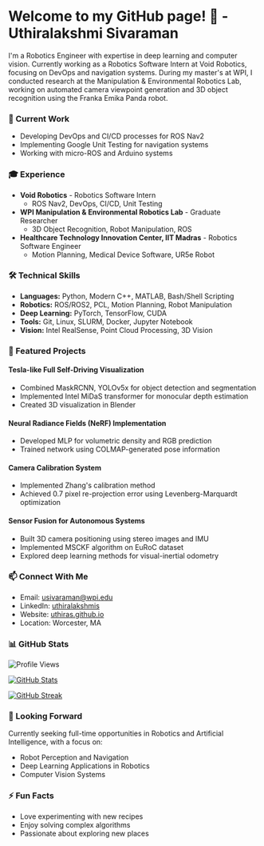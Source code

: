 # Welcome to my GitHub page! 👋 - Uthiralakshmi Sivaraman

I'm a Robotics Engineer with expertise in deep learning and computer vision. Currently working as a Robotics Software Intern at Void Robotics, focusing on DevOps and navigation systems. During my master's at WPI, I conducted research at the Manipulation & Environmental Robotics Lab, working on automated camera viewpoint generation and 3D object recognition using the Franka Emika Panda robot.

### 🔭 Current Work
- Developing DevOps and CI/CD processes for ROS Nav2
- Implementing Google Unit Testing for navigation systems
- Working with micro-ROS and Arduino systems

### 🎓 Experience
- **Void Robotics** - Robotics Software Intern
  - ROS Nav2, DevOps, CI/CD, Unit Testing
- **WPI Manipulation & Environmental Robotics Lab** - Graduate Researcher
  - 3D Object Recognition, Robot Manipulation, ROS
- **Healthcare Technology Innovation Center, IIT Madras** - Robotics Software Engineer
  - Motion Planning, Medical Device Software, UR5e Robot

### 🛠️ Technical Skills
- **Languages:** Python, Modern C++, MATLAB, Bash/Shell Scripting
- **Robotics:** ROS/ROS2, PCL, Motion Planning, Robot Manipulation
- **Deep Learning:** PyTorch, TensorFlow, CUDA
- **Tools:** Git, Linux, SLURM, Docker, Jupyter Notebook
- **Vision:** Intel RealSense, Point Cloud Processing, 3D Vision

### 🚀 Featured Projects

#### Tesla-like Full Self-Driving Visualization
- Combined MaskRCNN, YOLOv5x for object detection and segmentation
- Implemented Intel MiDaS transformer for monocular depth estimation
- Created 3D visualization in Blender

#### Neural Radiance Fields (NeRF) Implementation
- Developed MLP for volumetric density and RGB prediction
- Trained network using COLMAP-generated pose information

#### Camera Calibration System
- Implemented Zhang's calibration method
- Achieved 0.7 pixel re-projection error using Levenberg-Marquardt optimization

#### Sensor Fusion for Autonomous Systems
- Built 3D camera positioning using stereo images and IMU
- Implemented MSCKF algorithm on EuRoC dataset
- Explored deep learning methods for visual-inertial odometry

### 📫 Connect With Me
- Email: [usivaraman@wpi.edu](mailto:usivaraman@wpi.edu)
- LinkedIn: [uthiralakshmis](https://www.linkedin.com/in/uthiralakshmis/)
- Website: [uthiras.github.io](https://uthiras.github.io/)
- Location: Worcester, MA

### 📊 GitHub Stats

![Profile Views](https://komarev.com/ghpvc/?username=UthiraS&label=Profile%20views&color=0e75b6&style=flat)

[![GitHub Stats](https://github-readme-stats.vercel.app/api?username=UthiraS&show_icons=true&theme=tokyonight)](https://github.com/anuraghazra/github-readme-stats)

[![GitHub Streak](https://github-readme-streak-stats.herokuapp.com?user=UthiraS&theme=react)](https://git.io/streak-stats)

### 🎯 Looking Forward
Currently seeking full-time opportunities in Robotics and Artificial Intelligence, with a focus on:
- Robot Perception and Navigation
- Deep Learning Applications in Robotics
- Computer Vision Systems

### ⚡ Fun Facts
- Love experimenting with new recipes
- Enjoy solving complex algorithms
- Passionate about exploring new places

